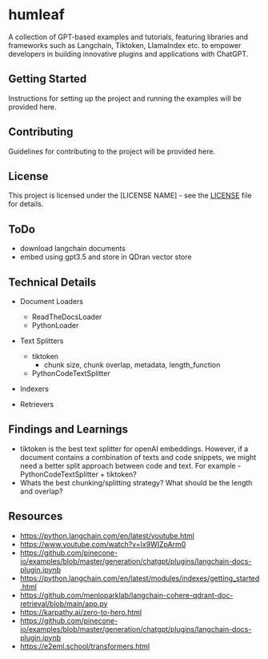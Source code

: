 # humleaf
A collection of GPT-based examples and tutorials, featuring libraries and frameworks such as Langchain, Tiktoken, LlamaIndex etc. to empower developers in building innovative plugins and applications with ChatGPT.

## Getting Started

Instructions for setting up the project and running the examples will be provided here.

## Contributing

Guidelines for contributing to the project will be provided here.

## License

This project is licensed under the [LICENSE NAME] - see the [LICENSE](LICENSE) file for details.

## ToDo

- download langchain documents
- embed using gpt3.5 and store in QDran vector store


## Technical Details

- Document Loaders
    - ReadTheDocsLoader
    - PythonLoader

- Text Splitters
    - tiktoken
        - chunk size, chunk overlap, metadata, length_function
    - PythonCodeTextSplitter


- Indexers


- Retrievers


## Findings and Learnings
- tiktoken is the best text splitter for openAI embeddings. However, if a document contains a combination of texts and code snippets, we might need a better split approach between code and text. For example - PythonCodeTextSplitter + tiktoken?
- Whats the best chunking/splitting strategy? What should be the length and overlap?


## Resources
- https://python.langchain.com/en/latest/youtube.html
- https://www.youtube.com/watch?v=Ix9WIZpArm0
- https://github.com/pinecone-io/examples/blob/master/generation/chatgpt/plugins/langchain-docs-plugin.ipynb
- https://python.langchain.com/en/latest/modules/indexes/getting_started.html
- https://github.com/menloparklab/langchain-cohere-qdrant-doc-retrieval/blob/main/app.py
- https://karpathy.ai/zero-to-hero.html
- https://github.com/pinecone-io/examples/blob/master/generation/chatgpt/plugins/langchain-docs-plugin.ipynb
- https://e2eml.school/transformers.html
